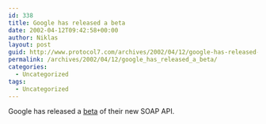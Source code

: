 ```yaml
---
id: 338
title: Google has released a beta
date: 2002-04-12T09:42:58+00:00
author: Niklas
layout: post
guid: http://www.protocol7.com/archives/2002/04/12/google-has-released-a-beta/
permalink: /archives/2002/04/12/google_has_released_a_beta/
categories:
  - Uncategorized
tags:
  - Uncategorized
---
```

<div class='microid-4f4e2332e83bf01884945aef4fc22e1c755b392b'>
  <p>
    Google has released a <a href="http://www.google.com/apis/">beta</a> of their new SOAP API.
  </p>
</div>